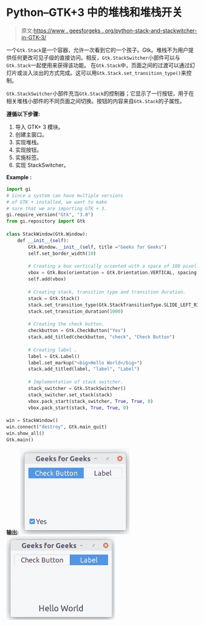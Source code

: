 # Python–GTK+3 中的堆栈和堆栈开关

> 原文:[https://www . geesforgeks . org/python-stack-and-stackwitcher-in-GTK-3/](https://www.geeksforgeeks.org/python-stack-and-stackswitcher-in-gtk-3/)

一个`Gtk.Stack`是一个容器，允许一次看到它的一个孩子。Gtk。堆栈不为用户提供任何更改可见子级的直接访问。相反，`Gtk.StackSwitcher`小部件可以与`Gtk.Stack`一起使用来获得该功能。
在`Gtk.Stack`中，页面之间的过渡可以通过幻灯片或淡入淡出的方式完成。这可以用`Gtk.Stack.set_transition_type()`来控制。

`Gtk.StackSwitcher`小部件充当`Gtk.Stack`的控制器；它显示了一行按钮，用于在相关堆栈小部件的不同页面之间切换。按钮的内容来自`Gtk.Stack`的子属性。

**遵循以下步骤:**

1.  导入 GTK+ 3 模块。
2.  创建主窗口。
3.  实现堆栈。
4.  实现按钮。
5.  实施标签。
6.  实现 StackSwitcher。

**Example :**

```py
import gi
# Since a system can have multiple versions
# of GTK + installed, we want to make 
# sure that we are importing GTK + 3.
gi.require_version("Gtk", "3.0")
from gi.repository import Gtk

class StackWindow(Gtk.Window):
    def __init__(self):
        Gtk.Window.__init__(self, title ="Geeks for Geeks")
        self.set_border_width(10)

        # Creating a box vertically oriented with a space of 100 pixel.
        vbox = Gtk.Box(orientation = Gtk.Orientation.VERTICAL, spacing = 100)
        self.add(vbox)

        # Creating stack, transition type and transition duration.
        stack = Gtk.Stack()
        stack.set_transition_type(Gtk.StackTransitionType.SLIDE_LEFT_RIGHT)
        stack.set_transition_duration(1000)

        # Creating the check button.
        checkbutton = Gtk.CheckButton("Yes")
        stack.add_titled(checkbutton, "check", "Check Button")

        # Creating label .
        label = Gtk.Label()
        label.set_markup("<big>Hello World</big>")
        stack.add_titled(label, "label", "Label")

        # Implementation of stack switcher.
        stack_switcher = Gtk.StackSwitcher()
        stack_switcher.set_stack(stack)
        vbox.pack_start(stack_switcher, True, True, 0)
        vbox.pack_start(stack, True, True, 0)

win = StackWindow()
win.connect("destroy", Gtk.main_quit)
win.show_all()
Gtk.main()
```

**输出:**
![](img/bef9033087b6a90a7fb1f09fbab9dd85.png)
![](img/947e054790e5100084cc5c84d48377f7.png)